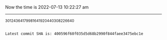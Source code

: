 Now the time is 2022-07-13 10:22:27 am

---

<small>30124364179981641920440308226640</small>

```txt

Latest commit SHA is: 400596f60f035d5d68b2990f844faee3475ebc1e
```
